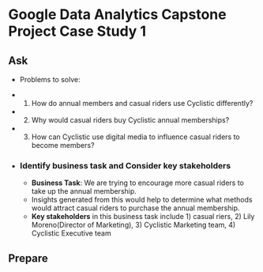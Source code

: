 # Google Data Analytics Capstone Project Case Study 1

## Ask
* Problems to solve:
 * 1. How do annual members and casual riders use Cyclistic differently?
 * 2. Why would casual riders buy Cyclistic annual memberships?
 * 3. How can Cyclistic use digital media to influence casual riders to become members?

* ### Identify business task and Consider key stakeholders

  * **Business Task**: We are trying to encourage more casual riders to take up the annual membership.
  * Insights generated from this would help to determine what methods would attract casual riders to purchase the annual membership.
  * **Key stakeholders** in this business task include 1) casual riers, 2) Lily Moreno(Director of Marketing), 3) Cyclistic Marketing team, 4) Cyclistic Executive team

## Prepare
